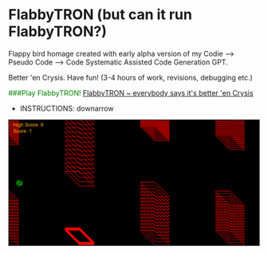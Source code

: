 # FlabbyTRON (but can it run FlabbyTRON?)
Flappy bird homage created with early alpha version of my Codie --> Pseudo Code --> Code Systematic Assisted Code Generation GPT. 

Better 'en Crysis. Have fun! (3-4 hours of work, revisions, debugging etc.)

<span style="color:green">###Play FlabbyTRON! </span> 
[FlabbyTRON ~ everybody says it's better 'en Crysis](https://pgleamy.github.io/FlabbyTRON/)
* INSTRUCTIONS: downarrow

![screenshot](FlabbyTRON-screenshot.png)


